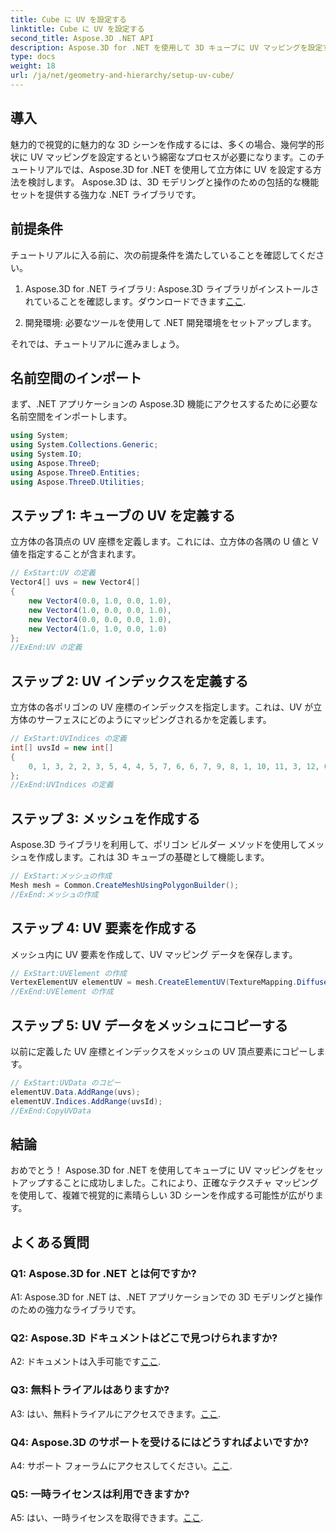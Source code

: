 ```yaml
---
title: Cube に UV を設定する
linktitle: Cube に UV を設定する
second_title: Aspose.3D .NET API
description: Aspose.3D for .NET を使用して 3D キューブに UV マッピングを設定する方法を学びます。正確なテクスチャ マッピングを使用して、視覚的に素晴らしいシーンを作成します。
type: docs
weight: 18
url: /ja/net/geometry-and-hierarchy/setup-uv-cube/
---
```

## 導入

魅力的で視覚的に魅力的な 3D シーンを作成するには、多くの場合、幾何学的形状に UV マッピングを設定するという綿密なプロセスが必要になります。このチュートリアルでは、Aspose.3D for .NET を使用して立方体に UV を設定する方法を検討します。 Aspose.3D は、3D モデリングと操作のための包括的な機能セットを提供する強力な .NET ライブラリです。

## 前提条件

チュートリアルに入る前に、次の前提条件を満たしていることを確認してください。

1. Aspose.3D for .NET ライブラリ: Aspose.3D ライブラリがインストールされていることを確認します。ダウンロードできます[ここ](https://releases.aspose.com/3d/net/).

2. 開発環境: 必要なツールを使用して .NET 開発環境をセットアップします。

それでは、チュートリアルに進みましょう。

## 名前空間のインポート

まず、.NET アプリケーションの Aspose.3D 機能にアクセスするために必要な名前空間をインポートします。

```csharp
using System;
using System.Collections.Generic;
using System.IO;
using Aspose.ThreeD;
using Aspose.ThreeD.Entities;
using Aspose.ThreeD.Utilities;
```

## ステップ 1: キューブの UV を定義する

立方体の各頂点の UV 座標を定義します。これには、立方体の各隅の U 値と V 値を指定することが含まれます。

```csharp
// ExStart:UV の定義
Vector4[] uvs = new Vector4[]
{
    new Vector4(0.0, 1.0, 0.0, 1.0),
    new Vector4(1.0, 0.0, 0.0, 1.0),
    new Vector4(0.0, 0.0, 0.0, 1.0),
    new Vector4(1.0, 1.0, 0.0, 1.0)
};
//ExEnd:UV の定義
```

## ステップ 2: UV インデックスを定義する

立方体の各ポリゴンの UV 座標のインデックスを指定します。これは、UV が立方体のサーフェスにどのようにマッピングされるかを定義します。

```csharp
// ExStart:UVIndices の定義
int[] uvsId = new int[]
{
    0, 1, 3, 2, 2, 3, 5, 4, 4, 5, 7, 6, 6, 7, 9, 8, 1, 10, 11, 3, 12, 0, 2, 13
};
//ExEnd:UVIndices の定義
```

## ステップ 3: メッシュを作成する

Aspose.3D ライブラリを利用して、ポリゴン ビルダー メソッドを使用してメッシュを作成します。これは 3D キューブの基礎として機能します。

```csharp
// ExStart:メッシュの作成
Mesh mesh = Common.CreateMeshUsingPolygonBuilder();
//ExEnd:メッシュの作成
```

## ステップ 4: UV 要素を作成する

メッシュ内に UV 要素を作成して、UV マッピング データを保存します。

```csharp
// ExStart:UVElement の作成
VertexElementUV elementUV = mesh.CreateElementUV(TextureMapping.Diffuse, MappingMode.PolygonVertex, ReferenceMode.IndexToDirect);
//ExEnd:UVElement の作成
```

## ステップ 5: UV データをメッシュにコピーする

以前に定義した UV 座標とインデックスをメッシュの UV 頂点要素にコピーします。

```csharp
// ExStart:UVData のコピー
elementUV.Data.AddRange(uvs);
elementUV.Indices.AddRange(uvsId);
//ExEnd:CopyUVData
```

## 結論

おめでとう！ Aspose.3D for .NET を使用してキューブに UV マッピングをセットアップすることに成功しました。これにより、正確なテクスチャ マッピングを使用して、複雑で視覚的に素晴らしい 3D シーンを作成する可能性が広がります。

## よくある質問

### Q1: Aspose.3D for .NET とは何ですか?

A1: Aspose.3D for .NET は、.NET アプリケーションでの 3D モデリングと操作のための強力なライブラリです。

### Q2: Aspose.3D ドキュメントはどこで見つけられますか?

 A2: ドキュメントは入手可能です[ここ](https://reference.aspose.com/3d/net/).

### Q3: 無料トライアルはありますか?

 A3: はい、無料トライアルにアクセスできます。[ここ](https://releases.aspose.com/).

### Q4: Aspose.3D のサポートを受けるにはどうすればよいですか?

 A4: サポート フォーラムにアクセスしてください。[ここ](https://forum.aspose.com/c/3d/18).

### Q5: 一時ライセンスは利用できますか?

 A5: はい、一時ライセンスを取得できます。[ここ](https://purchase.aspose.com/temporary-license/).